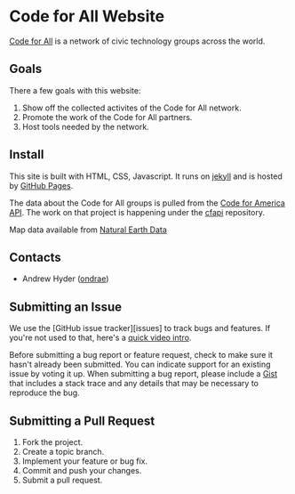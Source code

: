 Code for All Website
=============

[Code for All](http://codeforall.org) is a network of civic technology groups across the world.

Goals
-----

There a few goals with this website:

1. Show off the collected activites of the Code for All network.
2. Promote the work of the Code for All partners.
3. Host tools needed by the network.


Install
-------
This site is built with HTML, CSS, Javascript. It runs on [jekyll](http://jekyllrb.com/) and is hosted by [GitHub Pages](https://pages.github.com/).

The data about the Code for All groups is pulled from the [Code for America API](http://codeforamerica.org/api). The work on that project is happening under the [cfapi](https://github.com/codeforamerica/cfapi) repository.

Map data available from [Natural Earth Data](http://www.naturalearthdata.com/downloads/110m-cultural-vectors/)

Contacts
--------

* Andrew Hyder ([ondrae](https://github.com/ondrae))


Submitting an Issue
-------------------

We use the [GitHub issue tracker][issues] to track bugs and features. If you're not used to that, here's a [quick video intro](https://www.youtube.com/watch?v=KlrJVSJRUN4).

Before submitting a bug report or feature request, check to make sure it hasn't
already been submitted. You can indicate support for an existing issue by
voting it up. When submitting a bug report, please include a [Gist][] that
includes a stack trace and any details that may be necessary to reproduce the
bug.

[gist]: https://gist.github.com/

Submitting a Pull Request
-------------------------

1. Fork the project.
2. Create a topic branch.
3. Implement your feature or bug fix.
4. Commit and push your changes.
5. Submit a pull request.
